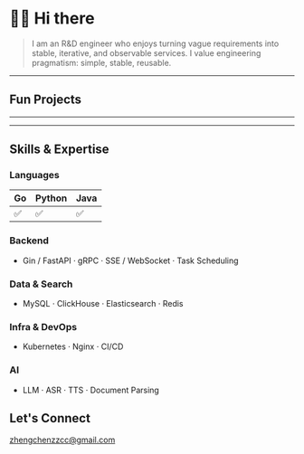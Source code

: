 # 👋🏻 Hi there

> I am an R&D engineer who enjoys turning vague requirements into stable, iterative, and observable services. I value engineering pragmatism: simple, stable, reusable.

---

## Fun Projects

---

---

## Skills & Expertise

### Languages

| Go | Python | Java |
| -- | ---- | -- |
| ✅  | ✅   | ✅   |

### Backend

- Gin / FastAPI · gRPC · SSE / WebSocket · Task Scheduling

### Data & Search

- MySQL · ClickHouse · Elasticsearch · Redis

### Infra & DevOps

- Kubernetes · Nginx · CI/CD

### AI

- LLM · ASR · TTS · Document Parsing

## Let's Connect

zhengchenzzcc@gmail.com

